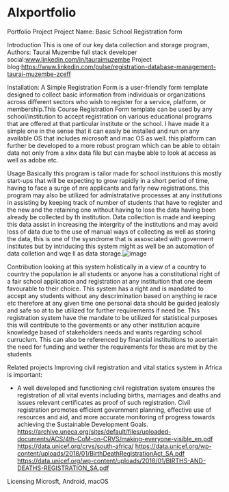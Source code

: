 # Alxportfolio
Portfolio Project
 Project Name: Basic School Registration form

 Introduction 
 This is one of our key data collection and storage program,
 Authors: Taurai Muzembe full stack developer 
 social:www.linkedin.com/in/tauraimuzembe
 Project blog:https://www.linkedin.com/pulse/registration-database-management-taurai-muzembe-zceff


 Installation:
 A Simple Registration Form is a user-friendly form template designed to collect basic information from individuals or organizations across different sectors who wish to register for a service, platform, or membership.This Course Registration Form template can be used by any school/institution to accept registration on various educational programs that are offered at that particular institute or the school. I have made it a simple one in the sense that it can easily be installed and run on any available OS that includes microsoft and mac OS as well. this platform can further be developed to a more robust program which can be able to obtain data not only from a xlnx data file but can maybe able to look at access as well as adobe etc.

 Usage 
 Basically this program is tailor made for school instituions this mostly start-ups that will be expecting to grow rapidly in a short period of time, having to face a surge of nre applicants and farly new registrations. this program may also be utilized for admistratative processes at any institutions in assisting by keeping track of number of students that have to register and the new and the retaining one without having to lose the data having been already be collected by th institution. Data collection is made and keeping this data assist in increasing the intergrity of the institutions and may avoid loss of data due to the use of manual ways of collecting as well as storing the data, this is one of the sysndrome that is assosciated with goverment institutes but by intriducing this system might as well be an automation of data colletion and wqe ll as data storage.![image](https://github.com/user-attachments/assets/a77da50e-8e4a-4a60-9d14-4475b59ac28f)

Contribution
looking at this system holistically in a view of a country to country the population ie all students or anyone has a constitutional right of a fair school application and registration at any instituition that one deem favourable to their choice. This system has a right and is mandated to accept any students without any descrimination based on anything ie race etc therefore at any given time one personal data should be guided jealosly and safe so at to be utilized for further requirements if need be. This registration system have the mandate to be utilized for statistical purposes this will contribute to the goverments or any other institution acquire knowledge based of stakeholders needs and wants regarding school curruclum. This can also be referenced by financial instituitions to acertain the need for funding and wether the requirements for these are met by the students 

Related projects
Improving civil registration and vital statics system in Africa is important:
- A well developed and functioning civil registration system ensures the registration of all vital events including births, marriages and deaths and issues relevant certificates as proof of such registration. Civil registration promotes efficient government planning, effective use of resources and aid, and more accurate monitoring of progress towards achieving the Sustainable Development Goals.
https://archive.uneca.org/sites/default/files/uploaded-documents/ACS/4th-CoM-on-CRVS/making-everyone-visible_en.pdf 
https://data.unicef.org/crvs/south-africa/
https://data.unicef.org/wp-content/uploads/2018/01/BirthDeathRegistrationAct_SA.pdf
https://data.unicef.org/wp-content/uploads/2018/01/BIRTHS-AND-DEATHS-REGISTRATION_SA.pdf

Licensing
Microsft, Android, macOS
